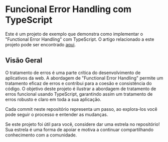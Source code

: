 # Funcional Error Handling com TypeScript

Este é um projeto de exemplo que demonstra como implementar o "Functional Error Handling" com TypeScript. O artigo relacionado a este projeto pode ser encontrado [aqui](https://www.tabnews.com.br/salinas/functinal-error-handling-com-typescript).

## Visão Geral

O tratamento de erros é uma parte crítica do desenvolvimento de aplicativos da web. A abordagem de "Functional Error Handling" permite um tratamento eficaz de erros e contribui para a coesão e consistência do código. O objetivo deste projeto é ilustrar a abordagem de tratamento de erros funcional usando TypeScript, garantindo assim um tratamento de erros robusto e claro em toda a sua aplicação.

Cada commit neste repositório representa um passo, ao explora-los você pode seguir o processo e entender as mudanças.

Se este projeto foi útil para você, considere dar uma estrela no repositório! Sua estrela é uma forma de apoiar e motiva a continuar compartilhando conhecimento com a comunidade.
